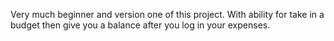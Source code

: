 Very much beginner and version one of this project. With ability for take in a budget then give you a balance after you log in your expenses.
